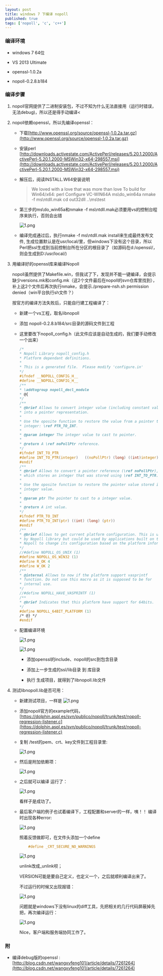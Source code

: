 ```yaml
---
layout: post
title: windows 7 下编译 nopoll
published: true
tags: ['nopoll', 'c', 'c++']
---
```


### 编译环境 ###

- windows 7 64位

- VS 2013 Ultimate

- openssl-1.0.2a

- nopoll-0.2.8.b184


### 编译步骤 ###


1. nopoll官网提供了二进制安装包，不过不知为什么无法直接用（运行时错误，无法debug)，所以还是得手动编译<
2. nopoll依赖openssl，所以先编译openssl：
	- 下载[http://www.openssl.org/source/openssl-1.0.2a.tar.gz](http://www.openssl.org/source/openssl-1.0.2a.tar.gz)
	- 安装perl [http://downloads.activestate.com/ActivePerl/releases/5.20.1.2000/ActivePerl-5.20.1.2000-MSWin32-x64-298557.msi](http://downloads.activestate.com/ActivePerl/releases/5.20.1.2000/ActivePerl-5.20.1.2000-MSWin32-x64-298557.msi)
	- 解压后，阅读INSTALL.W64安装说明
		> We loved with a love that was more than love
		> To build for Win64/x64: 
		> perl Configure VC-WIN64A
		> ms\do_win64a
		> nmake -f ms\ntdll.mak
		> cd out32dll
		> ..\ms\test
	- 第三步的ms\do_win65a和nmake -f ms\ntdll.mak必须要用vs的控制台程序来执行，否则会出错

		![1.png](/images/2015.4/1.png)
	- 编译完成通过后，执行nmake -f ms\ntdll.mak install来生成最终发布文件, 生成位置默认是在usr/local/里，但windows下没有这个目录，所以Perl把ssl生成到当前控制台所在分区的根目录了（如源码在d:/openssl/，则会生成到D:/usr/local/)


3. 用编译好的openssl库来编译Nopoll

	nopoll虽然提供了Makefile.win，但我试了下，发现并不能一键编译，会提示缺少versions.mk和config.mk（这2个文件最后在nopoll的svn仓库里找到），补上这2个文件后再次执行nmake，会提示./prepare-nsh.sh permission denied（win平台执行sh文件？）

	按官方的编译方法失败后，只能自行建工程编译了：
    - 新建一个vs工程，取名libnopoll
    - 添加 nopoll-0.2.8.b184/src目录的源码文件到工程
    - 这里要改下nopoll_config.h（此文件应该是自动生成的，我们要手动修改一个出来）

      ```c
      /*
      * Nopoll Library nopoll_config.h
      * Platform dependant definitions.
      *
      * This is a generated file.  Please modify 'configure.in'
      */
      #ifndef __NOPOLL_CONFIG_H__
      #define __NOPOLL_CONFIG_H__
      /**
      * \addtogroup nopoll_decl_module
      * @{
      */
      /**
      * @brief Allows to convert integer value (including constant values)
      * into a pointer representation.
      *
      * Use the oposite function to restore the value from a pointer to a
      * integer: \ref PTR_TO_INT.
      *
      * @param integer The integer value to cast to pointer.
      *
      * @return A \ref noPollPtr reference.
      */
      #ifndef INT_TO_PTR
      #define INT_TO_PTR(integer)   ((noPollPtr) (long) ((int)integer))
      #endif
      /**
      * @brief Allows to convert a pointer reference (\ref noPollPtr),
      * which stores an integer that was stored using \ref INT_TO_PTR.
      *
      * Use the oposite function to restore the pointer value stored in the
      * integer value.
      *
      * @param ptr The pointer to cast to a integer value.
      *
      * @return A int value.
      */
      #ifndef PTR_TO_INT
      #define PTR_TO_INT(ptr) ((int) (long) (ptr))
      #endif
      /**
      * @brief Allows to get current platform configuration. This is used
      * by Nopoll library but could be used by applications built on top of
      * Nopoll to change its configuration based on the platform information.
      */
      //#define NOPOLL_OS_UNIX (1)
      #define NOPOLL_OS_WIN32 (1)
      #define R_OK 4
      #define W_OK 2
      /**
      * @internal Allows to now if the platform support vasprintf
      * function. Do not use this macro as it is supposed to be for
      * internal use.
      */
      //#define NOPOLL_HAVE_VASPRINTF (1)
      /**
      * @brief Indicates that this platform have support for 64bits.
      */
      #define NOPOLL_64BIT_PLATFORM (1)
      /* @} */
      #endif
      ```
    - 配置编译环境

		![1.png](/images/2015.4/2.png)

		![1.png](/images/2015.4/3.png)

		- 添加openssl的include、nopoll的src到包含目录

		- 添加上一步生成的ssl/lib目录 到 库目录
	
		- 执行 生成项目，就得到了libnopoll.lib文件
	

4. 测试libnopoll.lib是否可用：
	- 新建测试项目，一样是	![1.png](/images/2015.4/4.png)
	- 添加nopoll官方的example代码，[https://dolphin.aspl.es/svn/publico/nopoll/trunk/test/nopoll-regression-listener.c](https://dolphin.aspl.es/svn/publico/nopoll/trunk/test/nopoll-regression-listener.c)
	- 复制 /test的pem、crt、key文件到工程目录里:
	
		![1.png](/images/2015.4/5.png)
	- 然后是附加依赖项：
	
		![1.png](/images/2015.4/6.png)
	- 之后就可以编译 运行了：

		![1.png](/images/2015.4/7.png)
    
		看样子是成功了。
	- 最后客户端的例子也试着编译下，工程配置和server的一样，咦！！ 编译时出现各种error:

		![1.png](/images/2015.4/8.png)
		
		照着反馈做即可，在文件头添加一个define 

		```c
  			#define _CRT_SECURE_NO_WARNINGS
 		 ```
		![1.png](/images/2015.4/9.png)
	
		unlink改成_unlink呗；

		VERSION可能是要自己定义，也定义一个，之后就顺利编译出来了。
    
		不过运行的时候又出现报错：

		![1.png](/images/2015.4/10.png)

		问题就是windows下没有linux的diff工具，先把相关的几行代码屏蔽掉先把，再次编译运行：

		![1.png](/images/2015.4/11.png)
    
		Nice，客户端和服务端协同工作了。


### 附 ###

- 编译debug版的openssl :  [http://blog.csdn.net/wangxvfeng101/article/details/7261264](http://blog.csdn.net/wangxvfeng101/article/details/7261264)